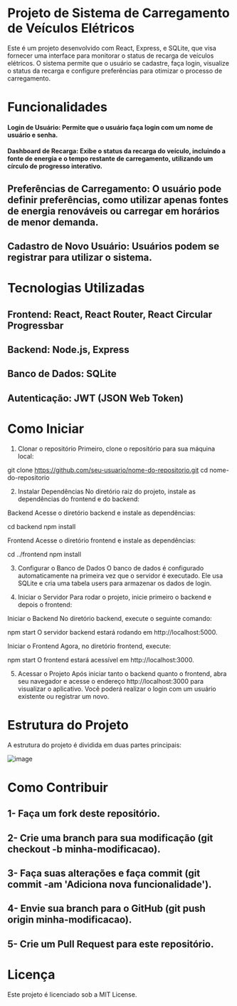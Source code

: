 # Projeto de Sistema de Carregamento de Veículos Elétricos

Este é um projeto desenvolvido com React, Express, e SQLite, que visa fornecer uma interface para monitorar o status de recarga de veículos elétricos. O sistema permite que o usuário se cadastre, faça login, visualize o status da recarga e configure preferências para otimizar o processo de carregamento.

# Funcionalidades

#### Login de Usuário: Permite que o usuário faça login com um nome de usuário e senha.
#### Dashboard de Recarga: Exibe o status da recarga do veículo, incluindo a fonte de energia e o tempo restante de carregamento, utilizando um círculo de progresso interativo.
## Preferências de Carregamento: O usuário pode definir preferências, como utilizar apenas fontes de energia renováveis ou carregar em horários de menor demanda.
## Cadastro de Novo Usuário: Usuários podem se registrar para utilizar o sistema.

# Tecnologias Utilizadas

## Frontend: React, React Router, React Circular Progressbar
## Backend: Node.js, Express
## Banco de Dados: SQLite
## Autenticação: JWT (JSON Web Token)

# Como Iniciar

1. Clonar o repositório
Primeiro, clone o repositório para sua máquina local:

git clone https://github.com/seu-usuario/nome-do-repositorio.git
cd nome-do-repositorio

2. Instalar Dependências
No diretório raiz do projeto, instale as dependências do frontend e do backend:

Backend
Acesse o diretório backend e instale as dependências:

cd backend
npm install

Frontend
Acesse o diretório frontend e instale as dependências:

cd ../frontend
npm install

3. Configurar o Banco de Dados
O banco de dados é configurado automaticamente na primeira vez que o servidor é executado. Ele usa SQLite e cria uma tabela users para armazenar os dados de login.

4. Iniciar o Servidor
Para rodar o projeto, inicie primeiro o backend e depois o frontend:

Iniciar o Backend
No diretório backend, execute o seguinte comando:

npm start
O servidor backend estará rodando em http://localhost:5000.

Iniciar o Frontend
Agora, no diretório frontend, execute:

npm start
O frontend estará acessível em http://localhost:3000.

5. Acessar o Projeto
Após iniciar tanto o backend quanto o frontend, abra seu navegador e acesse o endereço http://localhost:3000 para visualizar o aplicativo. Você poderá realizar o login com um usuário existente ou registrar um novo.

# Estrutura do Projeto
A estrutura do projeto é dividida em duas partes principais:

![image](https://github.com/user-attachments/assets/b57b43de-4bd0-4def-b6e9-43b2015d4b7e)

# Como Contribuir

## 1- Faça um fork deste repositório.
## 2- Crie uma branch para sua modificação (git checkout -b minha-modificacao).
## 3- Faça suas alterações e faça commit (git commit -am 'Adiciona nova funcionalidade').
## 4- Envie sua branch para o GitHub (git push origin minha-modificacao).
## 5- Crie um Pull Request para este repositório.

# Licença

Este projeto é licenciado sob a MIT License.
